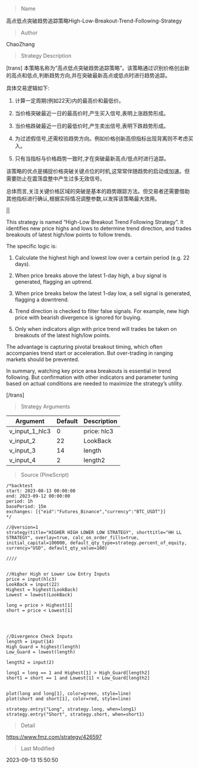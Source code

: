 
> Name

高点低点突破趋势追踪策略High-Low-Breakout-Trend-Following-Strategy

> Author

ChaoZhang

> Strategy Description



[trans]
本策略名称为“高点低点突破趋势追踪策略”。该策略通过识别价格创出新的高点和低点,判断趋势方向,并在突破最新高点或低点时进行趋势追踪。

具体交易逻辑如下:

1. 计算一定周期(例如22天)内的最高价和最低价。

2. 当价格突破最近一日的最高价时,产生买入信号,表明上涨趋势形成。

3. 当价格跌破最近一日的最低价时,产生卖出信号,表明下跌趋势形成。

4. 为过滤假信号,还需校验趋势方向。例如价格创新高但指标出现背离则不考虑买入。

5. 只有当指标与价格趋势一致时,才在突破最新高点/低点时进行追踪。

该策略的优点是捕捉价格突破关键点位的时机,这常常伴随趋势的启动或加速。但需要防止在震荡盘整中产生过多无效信号。

总体而言,关注关键价格区域的突破是基本的趋势跟踪方法。但交易者还需要借助其他指标进行确认,根据实际情况调整参数,以发挥该策略最大效用。



||



This strategy is named “High-Low Breakout Trend Following Strategy”. It identifies new price highs and lows to determine trend direction, and trades breakouts of latest high/low points to follow trends.

The specific logic is:

1. Calculate the highest high and lowest low over a certain period (e.g. 22 days). 

2. When price breaks above the latest 1-day high, a buy signal is generated, flagging an uptrend.

3. When price breaks below the latest 1-day low, a sell signal is generated, flagging a downtrend. 

4. Trend direction is checked to filter false signals. For example, new high price with bearish divergence is ignored for buying.

5. Only when indicators align with price trend will trades be taken on breakouts of the latest high/low points.

The advantage is capturing pivotal breakout timing, which often accompanies trend start or acceleration. But over-trading in ranging markets should be prevented.

In summary, watching key price area breakouts is essential in trend following. But confirmation with other indicators and parameter tuning based on actual conditions are needed to maximize the strategy’s utility.

[/trans]

> Strategy Arguments



|Argument|Default|Description|
|----|----|----|
|v_input_1_hlc3|0|price: hlc3|high|low|open|hl2|close|hlcc4|ohlc4|
|v_input_2|22|LookBack|
|v_input_3|14|length|
|v_input_4|2|length2|


> Source (PineScript)

``` pinescript
/*backtest
start: 2023-08-13 00:00:00
end: 2023-09-12 00:00:00
period: 1h
basePeriod: 15m
exchanges: [{"eid":"Futures_Binance","currency":"BTC_USDT"}]
*/

//@version=1
strategy(title="HIGHER HIGH LOWER LOW STRATEGY", shorttitle="HH LL STRATEGY", overlay=true, calc_on_order_fills=true, initial_capital=100000, default_qty_type=strategy.percent_of_equity, currency="USD", default_qty_value=100)

////


//Higher High or Lower Low Entry Inputs
price = input(hlc3)
LookBack = input(22)
Highest = highest(LookBack)
Lowest = lowest(LookBack)

long = price > Highest[1] 
short = price < Lowest[1]




//Divergence Check Inputs
length = input(14)
High_Guard = highest(length)
Low_Guard = lowest(length)

length2 = input(2)

long1 = long == 1 and Highest[1] > High_Guard[length2]
short1 = short == 1 and Lowest[1] < Low_Guard[length2]


plot(long and long[1], color=green, style=line)
plot(short and short[1], color=red, style=line)

strategy.entry("Long", strategy.long, when=long1)
strategy.entry("Short", strategy.short, when=short1)

```

> Detail

https://www.fmz.com/strategy/426597

> Last Modified

2023-09-13 15:50:50

